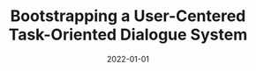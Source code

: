---
title: "Bootstrapping a User-Centered Task-Oriented Dialogue System"
collection: publications
authors: ' Shijie Chen,  Ziru Chen,  <b>Xiang Deng</b>,  Ashley Lewis,  Lingbo Mo,  Samuel Stevens,  Zhen Wang,  Xiang Yue,  Tianshu Zhang,  Yu Su,  Huan Sun, '
permalink: /publication/2022-01-01-Bootstrapping-a-User-Centered-Task-Oriented-Dialogue-System
date: 2022-01-01
venue: 'Alexa Prize TaskBot Challenge'
paperurl: 'https://doi.org/10.48550/arXiv.2207.05223'
biburl: 'https://dblp.org/rec/journals/corr/abs-2207-05223.bib'
highlight: 'Ranked 3rd place in the inaugural Alexa Prize TaskBot Challenge'
---